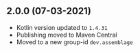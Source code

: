 ## 2.0.0 (07-03-2021)
- Kotlin version updated to `1.4.31`
- Publishing moved to Maven Central
- Moved to a new group-id `dev.assemblage`